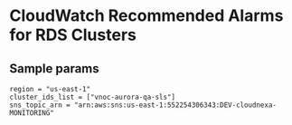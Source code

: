 # CloudWatch Recommended Alarms for RDS Clusters

## Sample params

```
region = "us-east-1"
cluster_ids_list = ["vnoc-aurora-qa-sls"]
sns_topic_arn = "arn:aws:sns:us-east-1:552254306343:DEV-cloudnexa-MONITORING"
```